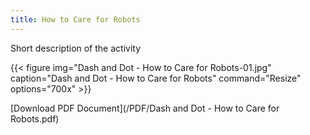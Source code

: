 ```yaml
---
title: How to Care for Robots
---
```


Short description of the activity

{{< figure
img="Dash and Dot - How to Care for Robots-01.jpg"
caption="Dash and Dot - How to Care for Robots"
command="Resize"
options="700x" >}}



[Download PDF Document](/PDF/Dash and Dot - How to Care for Robots.pdf)
